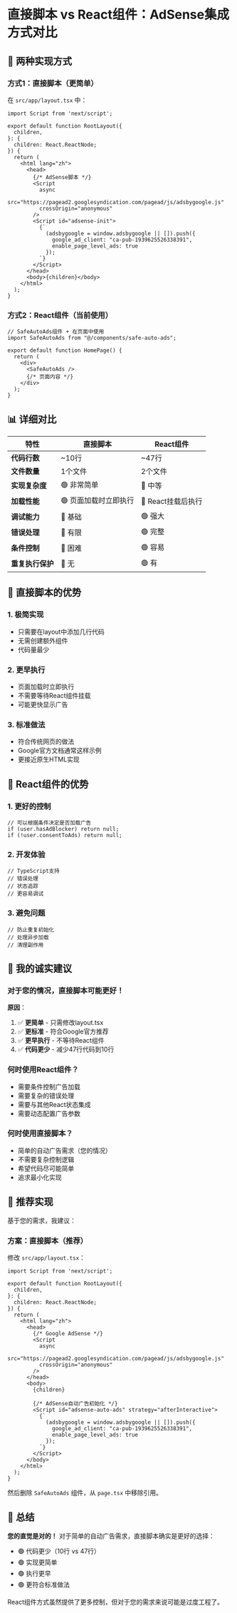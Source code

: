 # 直接脚本 vs React组件：AdSense集成方式对比

## 🎯 两种实现方式

### **方式1：直接脚本（更简单）**

在 `src/app/layout.tsx` 中：

```tsx
import Script from 'next/script';

export default function RootLayout({
  children,
}: {
  children: React.ReactNode;
}) {
  return (
    <html lang="zh">
      <head>
        {/* AdSense脚本 */}
        <Script
          async
          src="https://pagead2.googlesyndication.com/pagead/js/adsbygoogle.js"
          crossOrigin="anonymous"
        />
        <Script id="adsense-init">
          {`
            (adsbygoogle = window.adsbygoogle || []).push({
              google_ad_client: "ca-pub-1939625526338391",
              enable_page_level_ads: true
            });
          `}
        </Script>
      </head>
      <body>{children}</body>
    </html>
  );
}
```

### **方式2：React组件（当前使用）**

```tsx
// SafeAutoAds组件 + 在页面中使用
import SafeAutoAds from "@/components/safe-auto-ads";

export default function HomePage() {
  return (
    <div>
      <SafeAutoAds />
      {/* 页面内容 */}
    </div>
  );
}
```

## 📊 详细对比

| 特性 | 直接脚本 | React组件 |
|------|----------|-----------|
| **代码行数** | ~10行 | ~47行 |
| **文件数量** | 1个文件 | 2个文件 |
| **实现复杂度** | 🟢 非常简单 | 🔶 中等 |
| **加载性能** | 🟢 页面加载时立即执行 | 🔶 React挂载后执行 |
| **调试能力** | 🔶 基础 | 🟢 强大 |
| **错误处理** | 🔴 有限 | 🟢 完整 |
| **条件控制** | 🔴 困难 | 🟢 容易 |
| **重复执行保护** | 🔴 无 | 🟢 有 |

## 🎯 直接脚本的优势

### **1. 极简实现**
- 只需要在layout中添加几行代码
- 无需创建额外组件
- 代码量最少

### **2. 更早执行**
- 页面加载时立即执行
- 不需要等待React组件挂载
- 可能更快显示广告

### **3. 标准做法**
- 符合传统网页的做法
- Google官方文档通常这样示例
- 更接近原生HTML实现

## 🤔 React组件的优势

### **1. 更好的控制**
```tsx
// 可以根据条件决定是否加载广告
if (user.hasAdBlocker) return null;
if (!user.consentToAds) return null;
```

### **2. 开发体验**
```tsx
// TypeScript支持
// 错误处理
// 状态追踪
// 更容易调试
```

### **3. 避免问题**
```tsx
// 防止重复初始化
// 处理异步加载
// 清理副作用
```

## 🎯 我的诚实建议

### **对于您的情况，直接脚本可能更好！**

**原因**：
1. ✅ **更简单** - 只需修改layout.tsx
2. ✅ **更标准** - 符合Google官方推荐
3. ✅ **更早执行** - 不等待React组件
4. ✅ **代码更少** - 减少47行代码到10行

### **何时使用React组件？**
- 需要条件控制广告加载
- 需要复杂的错误处理
- 需要与其他React状态集成
- 需要动态配置广告参数

### **何时使用直接脚本？**
- 简单的自动广告需求（您的情况）
- 不需要复杂控制逻辑
- 希望代码尽可能简单
- 追求最小化实现

## 🚀 推荐实现

基于您的需求，我建议：

### **方案：直接脚本（推荐）**

修改 `src/app/layout.tsx`：

```tsx
import Script from 'next/script';

export default function RootLayout({
  children,
}: {
  children: React.ReactNode;
}) {
  return (
    <html lang="zh">
      <head>
        {/* Google AdSense */}
        <Script
          async
          src="https://pagead2.googlesyndication.com/pagead/js/adsbygoogle.js"
          crossOrigin="anonymous"
        />
      </head>
      <body>
        {children}
        
        {/* AdSense自动广告初始化 */}
        <Script id="adsense-auto-ads" strategy="afterInteractive">
          {`
            (adsbygoogle = window.adsbygoogle || []).push({
              google_ad_client: "ca-pub-1939625526338391",
              enable_page_level_ads: true
            });
          `}
        </Script>
      </body>
    </html>
  );
}
```

然后删除 `SafeAutoAds` 组件，从 `page.tsx` 中移除引用。

## 🎉 总结

**您的直觉是对的！** 对于简单的自动广告需求，直接脚本确实是更好的选择：

- 🟢 代码更少（10行 vs 47行）
- 🟢 实现更简单
- 🟢 执行更早
- 🟢 更符合标准做法

React组件方式虽然提供了更多控制，但对于您的需求来说可能是过度工程了。 